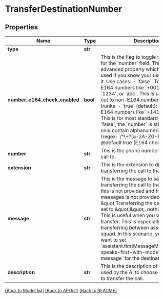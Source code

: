 # TransferDestinationNumber

## Properties
Name | Type | Description | Notes
------------ | ------------- | ------------- | -------------
**type** | **str** |  | 
**number_e164_check_enabled** | **bool** | This is the flag to toggle the E164 check for the &#x60;number&#x60; field. This is an advanced property which should be used if you know your use case requires it.  Use cases: - &#x60;false&#x60;: To allow non-E164 numbers like &#x60;+001234567890&#x60;, &#x60;1234&#x27;, or &#x60;abc&#x60;. This is useful for dialing out to non-E164 numbers on your SIP trunks. - &#x60;true&#x60; (default): To allow only E164 numbers like &#x60;+14155551234&#x60;. This is for most standard PSTN calls.  If &#x60;false&#x60;, the &#x60;number&#x60; is still required to only contain alphanumeric characters (regex: &#x60;/^\\+?[a-zA-Z0-9]+$/&#x60;).  @default true (E164 check is enabled) | [optional] [default to True]
**number** | **str** | This is the phone number to transfer the call to. | 
**extension** | **str** | This is the extension to dial after transferring the call to the &#x60;number&#x60;. | [optional] 
**message** | **str** | This is the message to say before transferring the call to the destination.  If this is not provided and transfer tool messages is not provided, default is \&quot;Transferring the call now\&quot;.  If set to \&quot;\&quot;, nothing is spoken. This is useful when you want to silently transfer. This is especially useful when transferring between assistants in a squad. In this scenario, you likely also want to set &#x60;assistant.firstMessageMode&#x3D;assistant-speaks-first-with-model-generated-message&#x60; for the destination assistant. | [optional] 
**description** | **str** | This is the description of the destination, used by the AI to choose when and how to transfer the call. | [optional] 

[[Back to Model list]](../README.md#documentation-for-models) [[Back to API list]](../README.md#documentation-for-api-endpoints) [[Back to README]](../README.md)

